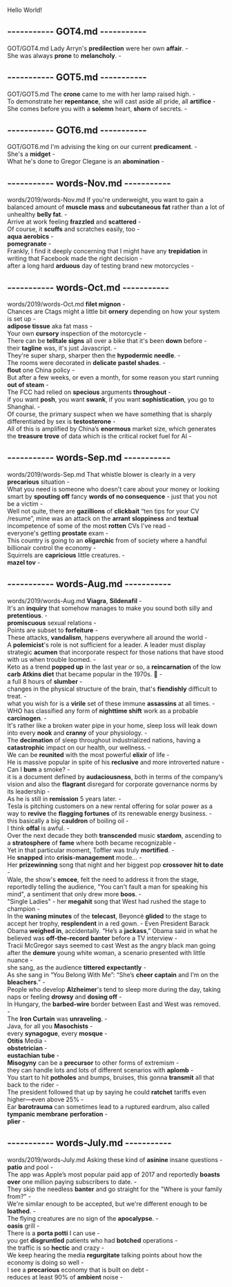Hello World!  

## ----------- GOT4.md -----------  
GOT/GOT4.md
Lady Arryn's **predilection** were her own **affair**. -   
She was always **prone** to **melancholy**. -  

## ----------- GOT5.md -----------  
GOT/GOT5.md
The **crone** came to me with her lamp raised high. -  
To demonstrate her **repentance**, she will cast aside all pride, all **artifice** -  
She comes before you with a **solemn** heart, **shorn** of secrets. -  

## ----------- GOT6.md -----------  
GOT/GOT6.md
I'm advising the king on our current **predicament**. -  
She's a **midget** -  
What he's done to Gregor Clegane is an **abomination** -  

## ----------- words-Nov.md -----------  
words/2019/words-Nov.md
If you're underweight, you want to gain a balanced amount of **muscle mass** and **subcutaneous fat** rather than a lot of unhealthy **belly fat**. -  
Arrive at work feeling **frazzled** and **scattered** -  
Of course, it **scuffs** and scratches easily, too -  
**aqua** **aerobics** -  
**pomegranate** -  
Frankly, I find it deeply concerning that I might have any **trepidation** in writing that Facebook made the right decision -  
after a long hard **arduous** day of testing brand new motorcycles -  

## ----------- words-Oct.md -----------  
words/2019/words-Oct.md
**filet mignon** -  
Chances are Ctags might a little bit **ornery** depending on how your system is set up -  
**adipose tissue** aka fat mass -  
Your own **cursory** inspection of the motorcycle -  
There can be **telltale signs** all over a bike that it's been **down** before -  
their **tagline** was, it's just Javascript. -  
They're super sharp, sharper then the **hypodermic needle**. -  
The rooms were decorated in **delicate** **pastel shades**. -  
**flout** one China policy -  
But after a few weeks, or even a month, for some reason you start running **out of steam** -  
The FCC had relied on **specious** arguments **throughout** -  
if you want **posh**, you want **swank**, if you want **sophistication**, you go to Shanghai. -   
Of course, the primary suspect when we have something that is sharply differentiated by sex is **testosterone** -  
All of this is amplified by China’s **enormous** market size, which generates the **treasure trove** of data which is the critical rocket fuel for AI -  

## ----------- words-Sep.md -----------  
words/2019/words-Sep.md
That whistle blower is clearly in a very **precarious** situation -  
What you need is someone who doesn't care about your money or looking smart by **spouting off** fancy **words of no consequence** - just that you not be a victim -  
Well not quite, there are **gazillions** of **clickbait** “ten tips for your CV /resume”, mine was an attack on the **arrant** **sloppiness** and **textual** incompetence of some of the most **rotten** CVs I've read  -   
everyone's getting **prostate** exam -  
This country is going to an **oligarchic** from of society where a handful billionair control the economy -  
Squirrels are **capricious** little creatures. -  
**mazel tov** -   

## ----------- words-Aug.md -----------  
words/2019/words-Aug.md
**Viagra**, **Sildenafil** -  
It's an **inquiry** that somehow manages to make you sound both silly and **pretentious**. -  
**promiscuous** sexual relations -  
Points are subset to **forfeiture** -  
These attacks, **vandalism**, happens everywhere all around the world -  
A **polemicist**'s role is not sufficient for a leader. A leader must display strategic **acumen** that incorporate respect for those nations that have stood with us when trouble loomed. -  
Keto as a trend **popped up** in the last year or so, a **reincarnation** of the low **carb** **Atkins diet** that became popular in the 1970s. 👀 -  
a full 8 hours of **slumber** -  
changes in the physical structure of the brain, that's **fiendishly** difficult to treat. -   
what you wish for is a **virile** set of these immune **assassins** at all times. -   
WHO has classified any form of **nighttime shift** work as a probable **carcinogen**. -  
It's rather like a broken water pipe in your home, sleep loss will leak down into every **nook** and **cranny** of your physiology. -  
The **decimation** of sleep throughout industrialized nations, having a **catastrophic** impact on our health, our wellness. -  
We can be **reunited** with the most powerful **elixir** of life -  
He is massive popular in spite of his **reclusive** and more introverted nature -  
Can I **bum** a smoke? -  
it is a document defined by **audaciousness**, both in terms of the company’s vision and also the **flagrant** disregard for corporate governance norms by its leadership -  
As he is still in **remission** 5 years later. -  
Tesla is pitching customers on a new rental offering for solar power as a way to **revive** the **flagging fortunes** of its renewable energy business. -  
this basically a big **cauldron** of boiling oil -  
I think **offal** is awful. -  
Over the next decade they both **transcended** music **stardom**, ascending to a **stratosphere** of **fame** where both became recognizable -   
Yet in that particular moment, Toffler was truly **mortified**. -  
He **snapped** into **crisis-management** mode... -  
Her **prizewinning** song that night and her biggest pop **crossover** **hit to date** -  
Wale, the show's **emcee**, felt the need to address it from the stage, reportedly telling the audience, "You can't fault a man for speaking his mind", a sentiment that only drew more **boos**. -  
"Single Ladies" - her **megahit** song that West had rushed the stage to champion -  
In the **waning minutes** of the **telecast**, Beyoncé **glided** to the stage to accept her trophy, **resplendent** in a red gown. - 
Even President Barack Obama **weighed in**, accidentally. “He’s a **jackass**,” Obama said in what he believed was **off-the-record** **banter** before a TV interview -  
Tracii McGregor says seemed to cast West as the angry black man going after the **demure** young white woman, a scenario presented with little nuance -  
she sang, as the audience **tittered** **expectantly** -  
As she sang in “You Belong With Me”: “She’s **cheer captain** and I’m on the **bleachers**.” -  
People who develop **Alzheimer**'s tend to sleep more during the day, taking naps or feeling **drowsy** and **dosing off** -  
In Hungary, the **barbed-wire** border between East and West was removed. -  
The **Iron Curtain** was **unraveling**. -  
Java, for all you **Masochists** -  
every **synagogue**, every **mosque** -  
**Otitis** Media -  
**obstetrician** -  
**eustachian tube** -  
**Misogyny** can be a **precursor** to other forms of extremism -  
they can handle lots and lots of different scenarios with **aplomb** -  
You start to hit **potholes** and bumps, bruises, this gonna **transmit** all that back to the rider -  
The president followed that up by saying he could **ratchet** tariffs even higher—even above 25% -  
Ear **barotrauma** can sometimes lead to a ruptured eardrum, also called **tympanic membrane** **perforation** -  
**plier** -  

## ----------- words-July.md -----------  
words/2019/words-July.md
Asking these kind of **asinine** insane questions -  
**patio** and pool -  
The app was Apple’s most popular paid app of 2017 and reportedly **boasts over** one million paying subscribers to date. -  
They skip the needless **banter** and go straight for the "Where is your family from?" -  
We're similar enough to be accepted, but we're different enough to be **loathed**. -   
The flying creatures are no sign of the **apocalypse**. -   
**oasis** grill -  
There is a **porta potti** I can use -  
you get **disgruntled** patients who had **botched** operations -  
the traffic is so **hectic** and crazy -  
We keep hearing the media **regurgitate** talking points about how the economy is doing so well -  
I see a **precarious** economy that is built on debt -  
reduces at least 90% of **ambient** noise -  
